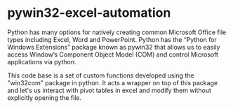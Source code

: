 # pywin32-excel-automation
Python has many options for natively creating common Microsoft Office file types including Excel, Word and PowerPoint. Python has the “Python for Windows Extensions” package known as pywin32 that allows us to easily access Window’s Component Object Model (COM) and control Microsoft applications via python. 

This code base is a set of custom functions developed using the "win32com" package in python. It acts a wrapper on top of this package and let's us interact with pivot tables in excel and modify them without explicitly opening the file. 
